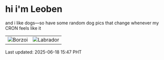 # hi i'm Leoben

and i like dogs—so have some random dog pics that change whenever my CRON feels like it

|  |  |
|--------|----------|
| ![Borzoi](https://random-dog-vercel.vercel.app/api/random-borzoi?v=1750232865) | ![Labrador](https://random-dog-vercel.vercel.app/api/random-labrador?v=1750232865) |

Last updated: 2025-06-18 15:47 PHT
